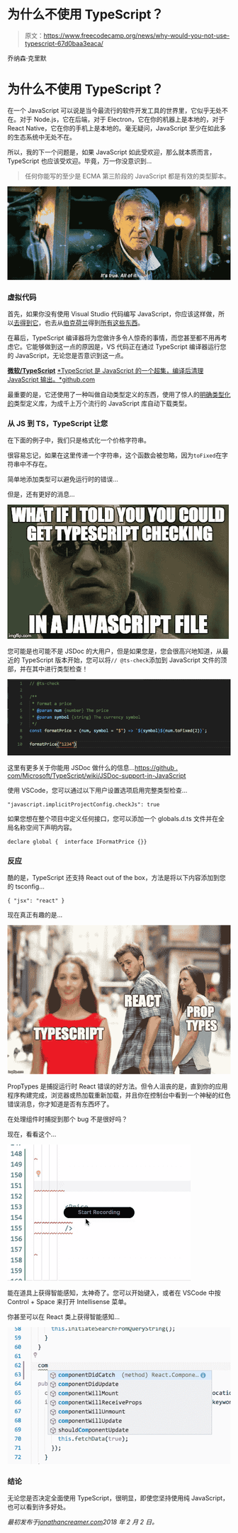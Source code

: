 # 为什么不使用 TypeScript？

> 原文：<https://www.freecodecamp.org/news/why-would-you-not-use-typescript-67d0baa3eaca/>

乔纳森·克里默

# 为什么不使用 TypeScript？

在一个 JavaScript 可以说是当今最流行的软件开发工具的世界里，它似乎无处不在。对于 Node.js，它在后端，对于 Electron，它在你的机器上是本地的，对于 React Native，它在你的手机上是本地的。毫无疑问，JavaScript 至少在如此多的生态系统中无处不在。

所以，我的下一个问题是，如果 JavaScript 如此受欢迎，那么就本质而言，TypeScript 也应该受欢迎。毕竟，万一你没意识到…

> 任何你能写的至少是 ECMA 第三阶段的 JavaScript 都是有效的类型脚本。

![0*TsjAfKA-gbrLIXeu](img/4109485d156edcd8578623c4e10f6cbd.png)

### 虚拟代码

首先，如果你没有使用 Visual Studio 代码编写 JavaScript，你应该这样做，所以[去得到它](https://code.visualstudio.com/)，也去从[伯克荷兰](https://twitter.com/burkeholland)得到[所有这些东西](http://vscodecandothat.com/)。

在幕后，TypeScript 编译器将为您做许多令人惊奇的事情，而您甚至都不用再考虑它。它能够做到这一点的原因是，VS 代码正在通过 TypeScript 编译器运行您的 JavaScript，无论您是否意识到这一点。

[**微软/TypeScript**](https://github.com/Microsoft/TypeScript/wiki/JavaScript-Language-Service-in-Visual-Studio)
[*TypeScript 是 JavaScript 的一个超集，编译后清理 JavaScript 输出。*github.com](https://github.com/Microsoft/TypeScript/wiki/JavaScript-Language-Service-in-Visual-Studio)

最重要的是，它还使用了一种叫做自动类型定义的东西，使用了惊人的[明确类型化的](https://github.com/DefinitelyTyped/DefinitelyTyped)类型定义库，为成千上万个流行的 JavaScript 库自动下载类型。

### 从 JS 到 TS，TypeScript 让您

在下面的例子中，我们只是格式化一个价格字符串。

很容易忘记，如果在这里传递一个字符串，这个函数会被忽略，因为`toFixed`在字符串中不存在。

简单地添加类型可以避免运行时的错误…

但是，还有更好的消息…

![0*p8qXhijgzkr7h2wT](img/8692a94f385645313f79512b7ad50b66.png)

您可能是也可能不是 JSDoc 的大用户，但是如果您是，您会很高兴地知道，从最近的 TypeScript 版本开始，您可以将`// @ts-check`添加到 JavaScript 文件的顶部，并在其中进行类型检查！

![0*nJs9Zs2Uib62uz7_](img/a0367fd027785517dcb73412965b11bc.png)

这里有更多关于你能用 JSDoc 做什么的信息…[https://github . com/Microsoft/TypeScript/wiki/JSDoc-support-in-JavaScript](https://github.com/Microsoft/TypeScript/wiki/JSDoc-support-in-JavaScript)

使用 VSCode，您可以通过以下用户设置选项启用完整类型检查…

```
"javascript.implicitProjectConfig.checkJs": true
```

如果您想在整个项目中定义任何接口，您可以添加一个 globals.d.ts 文件并在全局名称空间下声明内容。

```
declare global {  interface IFormatPrice {}}
```

### 反应

酷的是，TypeScript 还支持 React out of the box，方法是将以下内容添加到您的 tsconfig…

```
{ "jsx": "react" }
```

现在真正有趣的是…

![0*5jBFBOXnVAi_A9JB](img/1bcccf9142932b237d74eb2565218101.png)

PropTypes 是捕捉运行时 React 错误的好方法。但令人沮丧的是，直到你的应用程序构建完成，浏览器或热加载重新加载，并且你在控制台中看到一个神秘的红色错误消息，你才知道是否有东西坏了。

在处理组件时捕捉到那个 bug 不是很好吗？

现在，看看这个…

![0*iI_CtUfjUjoLqTZ1](img/c7d55edd41e8ec95a047d5868468e099.png)

能在道具上获得智能感知，太神奇了。您可以开始键入，或者在 VSCode 中按 Control + Space 来打开 Intellisense 菜单。

你甚至可以在 React 类上获得智能感知…

![0*4aH83IUb9UbmjI8D](img/4122b4c9763099e22f1d9c4ce50e46e7.png)

### 结论

无论您是否决定全面使用 TypeScript，很明显，即使您坚持使用纯 JavaScript，也可以看到许多好处。

*最初发布于[jonathancreamer.com](http://jonathancreamer.com/why-would-you-not-use-typescript/)2018 年 2 月 2 日。*